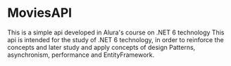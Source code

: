 # MoviesAPI
This is a simple api developed in Alura's course on .NET 6 technology
This api is intended for the study of .NET 6 technology, in order to reinforce the concepts and later study and apply concepts of design Patterns,
asynchronism, performance and EntityFramework.

